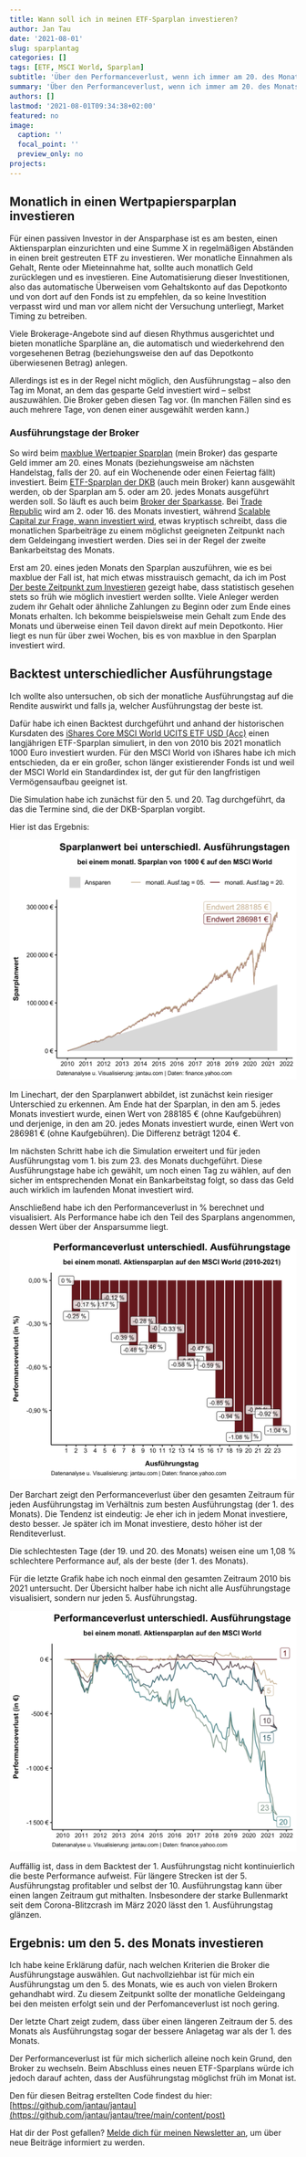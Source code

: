 ```yaml
---
title: Wann soll ich in meinen ETF-Sparplan investieren?
author: Jan Tau
date: '2021-08-01'
slug: sparplantag
categories: []
tags: [ETF, MSCI World, Sparplan]
subtitle: 'Über den Performanceverlust, wenn ich immer am 20. des Monats investiere'
summary: 'Über den Performanceverlust, wenn ich immer am 20. des Monats investiere'
authors: []
lastmod: '2021-08-01T09:34:38+02:00'
featured: no
image:
  caption: ''
  focal_point: ''
  preview_only: no
projects:
---
```



## Monatlich in einen Wertpapiersparplan investieren

Für einen passiven Investor in der Ansparphase ist es am besten, einen Aktiensparplan einzurichten und eine Summe X in regelmäßigen Abständen in einen breit gestreuten ETF zu investieren. Wer monatliche Einnahmen als Gehalt, Rente oder Mieteinnahme hat, sollte auch monatlich Geld zurücklegen und es investieren. Eine Automatisierung dieser Investitionen, also das automatische Überweisen vom Gehaltskonto auf das Depotkonto und von dort auf den Fonds ist zu empfehlen, da so keine Investition verpasst wird und man vor allem nicht der Versuchung unterliegt, Market Timing zu betreiben.

Viele Brokerage-Angebote sind auf diesen Rhythmus ausgerichtet und bieten monatliche Sparpläne an, die automatisch und wiederkehrend den vorgesehenen Betrag (beziehungsweise den auf das Depotkonto überwiesenen Betrag) anlegen.

Allerdings ist es in der Regel nicht möglich, den Ausführungstag – also den Tag im Monat, an dem das gesparte Geld investiert wird – selbst auszuwählen. Die Broker geben diesen Tag vor. (In manchen Fällen sind es auch mehrere Tage, von denen einer ausgewählt werden kann.)

### Ausführungstage der Broker

So wird beim [maxblue Wertpapier Sparplan](https://www.maxblue.de/geldanlage/geld-anlegen/wertpapiersparplan.html) (mein Broker) das gesparte Geld immer am 20. eines Monats (beziehungsweise am nächsten Handelstag, falls der 20. auf ein Wochenende oder einen Feiertag fällt) investiert. Beim [ETF-Sparplan der DKB](https://www.dkb.de/privatkunden/wertpapiersparen/etfs/) (auch mein Broker) kann ausgewählt werden, ob der Sparplan am 5. oder am 20. jedes Monats ausgeführt werden soll. So läuft es auch beim [Broker der Sparkasse](https://www.sbroker.de/handel/sparplaene/aktien-sparplan.html). Bei [Trade Republic](https://support.traderepublic.com/de-de/183-Aktien_Sparpl%C3%A4ne-erkl%C3%A4rt) wird am 2. oder 16. des Monats investiert, während [Scalable Capital zur Frage, wann investiert wird](https://de.scalable.capital/trading-faq), etwas kryptisch schreibt, dass die monatlichen Sparbeiträge zu einem möglichst geeigneten Zeitpunkt nach dem Geldeingang investiert werden. Dies sei in der Regel der zweite Bankarbeitstag des Monats.  

Erst am 20. eines jeden Monats den Sparplan auszuführen, wie es bei maxblue der Fall ist, hat mich etwas misstrauisch gemacht, da ich im Post [Der beste Zeitpunkt zum Investieren](https://www.jantau.com/post/der-beste-zeitpunkt/) gezeigt habe, dass statistisch gesehen stets so früh wie möglich investiert werden sollte. Viele Anleger werden zudem ihr Gehalt oder ähnliche Zahlungen zu Beginn oder zum Ende eines Monats erhalten. Ich bekomme beispielsweise mein Gehalt zum Ende des Monats und überweise einen Teil davon direkt auf mein Depotkonto. Hier liegt es nun für über zwei Wochen, bis es von maxblue in den Sparplan investiert wird.

## Backtest unterschiedlicher Ausführungstage

Ich wollte also untersuchen, ob sich der monatliche Ausführungstag auf die Rendite auswirkt und falls ja, welcher Ausführungstag der beste ist. 

Dafür habe ich einen Backtest durchgeführt und anhand der historischen Kursdaten des [iShares Core MSCI World UCITS ETF USD (Acc)](https://www.justetf.com/en/etf-profile.html?isin=IE00B4L5Y983#overview) einen langjährigen ETF-Sparplan simuliert, in den von 2010 bis 2021 monatlich 1000 Euro investiert wurden. Für den MSCI World von iShares habe ich mich entschieden, da er ein großer, schon länger existierender Fonds ist und weil der MSCI World ein Standardindex ist, der gut für den langfristigen Vermögensaufbau geeignet ist.

Die Simulation habe ich zunächst für den 5. und 20. Tag durchgeführt, da das die Termine sind, die der DKB-Sparplan vorgibt. 

Hier ist das Ergebnis:

![](linechart_anlagetag.png)

Im Linechart, der den Sparplanwert abbildet, ist zunächst kein riesiger Unterschied zu erkennen. Am Ende hat der Sparplan, in den am 5. jedes Monats investiert wurde, einen Wert von 288185 € (ohne Kaufgebühren) und derjenige, in den am 20. jedes Monats investiert wurde, einen Wert von 286981 € (ohne Kaufgebühren). Die Differenz beträgt 1204 €. 

Im nächsten Schritt habe ich die Simulation erweitert und für jeden Ausführungstag vom 1. bis zum 23. des Monats duchgeführt. Diese Ausführungstage habe ich gewählt, um noch einen Tag zu wählen, auf den sicher im entsprechenden Monat ein Bankarbeitstag folgt, so dass das Geld auch wirklich im laufenden Monat investiert wird.

Anschließend habe ich den Performanceverlust in % berechnet und visualisiert. Als Performance habe ich den Teil des Sparplans angenommen, dessen Wert über der Ansparsumme liegt.

![](barchart_anlagetag_performance_verlust.png)

Der Barchart zeigt den Performanceverlust über den gesamten Zeitraum für jeden Ausführungstag im Verhältnis zum besten Ausführungstag (der 1. des Monats). Die Tendenz ist eindeutig: Je eher ich in jedem Monat investiere, desto besser. Je später ich im Monat investiere, desto höher ist der Renditeverlust.

Die schlechtesten Tage (der 19. und 20. des Monats) weisen eine um 1,08 % schlechtere Performance auf, als der beste (der 1. des Monats). 

Für die letzte Grafik habe ich noch einmal den gesamten Zeitraum 2010 bis 2021 untersucht.
Der Übersicht halber habe ich nicht alle Ausführungstage visualisiert, sondern nur jeden 5. Ausführungstag.

![](linechart_20_Jahre_anlagetag.png)

Auffällig ist, dass in dem Backtest der 1. Ausführungstag nicht kontinuierlich die beste Performance aufweist. Für längere Strecken ist der 5. Ausführungstag profitabler und selbst der 10. Ausführungstag kann über einen langen Zeitraum gut mithalten. Insbesondere der starke Bullenmarkt seit dem Corona-Blitzcrash im März 2020 lässt den 1. Ausführungstag glänzen.

## Ergebnis: um den 5. des Monats investieren 

Ich habe keine Erklärung dafür, nach welchen Kriterien die Broker die Ausführungstage auswählen. Gut nachvollziehbar ist für mich ein Ausführungstag um den 5. des Monats, wie es auch von vielen Brokern gehandhabt wird. Zu diesem Zeitpunkt sollte der monatliche Geldeingang bei den meisten erfolgt sein und der Perfomanceverlust ist noch gering.

Der letzte Chart zeigt zudem, dass über einen längeren Zeitraum der 5. des Monats als Ausführungstag sogar der bessere Anlagetag war als der 1. des Monats.

Der Performanceverlust ist für mich sicherlich alleine noch kein Grund, den Broker zu wechseln. Beim Abschluss eines neuen ETF-Sparplans würde ich jedoch darauf achten, dass der  Ausführungstag möglichst früh im Monat ist.

Den für diesen Beitrag erstellten Code findest du hier: [https://github.com/jantau/jantau](https://github.com/jantau/jantau/tree/main/content/post)

Hat dir der Post gefallen? [Melde dich für meinen Newsletter an](https://tinyletter.com/jantau), um über neue Beiträge informiert zu werden.